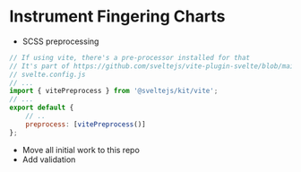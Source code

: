# Instrument Fingering Charts

- SCSS preprocessing

```javascript
// If using vite, there's a pre-processor installed for that
// It's part of https://github.com/sveltejs/vite-plugin-svelte/blob/main/docs/preprocess.md
// svelte.config.js
// ...
import { vitePreprocess } from '@sveltejs/kit/vite';
// ...
export default {
	// ..
	preprocess: [vitePreprocess()]
};
```

- Move all initial work to this repo
- Add validation
